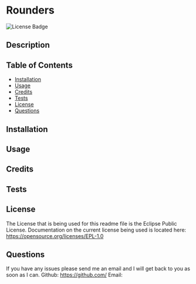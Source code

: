 # Rounders
   <img src="https://img.shields.io/badge/License-EPL_1.0-red.svg" alt="License Badge" />

## Description


## Table of Contents
- [Installation](#installation)
- [Usage](#usage)
- [Credits](#credits)
- [Tests](#tests)
- [License](#license)
- [Questions](#quesetions)

## Installation


## Usage


## Credits


## Tests

    
## License
The License that is being used for this readme file is the Eclipse Public License.
Documentation on the current license being used is located here: https://opensource.org/licenses/EPL-1.0
    

## Questions
If you have any issues please send me an email and I will get back to you as soon as I can.
Github: https://github.com/
Email: 
    